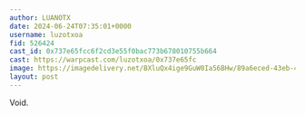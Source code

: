 ```yaml
---
author: LUANOTX
date: 2024-06-24T07:35:01+0000
username: luzotxoa
fid: 526424
cast_id: 0x737e65fcc6f2cd3e55f0bac773b678010755b664
cast: https://warpcast.com/luzotxoa/0x737e65fc
image: https://imagedelivery.net/BXluQx4ige9GuW0Ia56BHw/89a6eced-43eb-46e8-3930-6843332c3f00/original
layout: post
---
```

Void.  

<img src='https://imagedelivery.net/BXluQx4ige9GuW0Ia56BHw/89a6eced-43eb-46e8-3930-6843332c3f00/original' alt='' referrerpolicy='no-referrer'/>